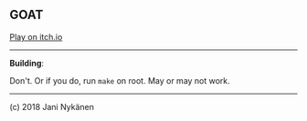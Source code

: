 ## GOAT

[Play on itch.io](https://jani-nykanen.itch.io/goat)

-----------

**Building**:

Don't. Or if you do, run `make` on root. May or may not work.

-----------

(c) 2018 Jani Nykänen
